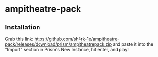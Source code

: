 # ampitheatre-pack

## Installation
Grab this link: https://github.com/sh4rk-1e/ampitheatre-pack/releases/download/prism/ampitheatrepack.zip and paste it into the "Import" section in Prism's New Instance, hit enter, and play!
